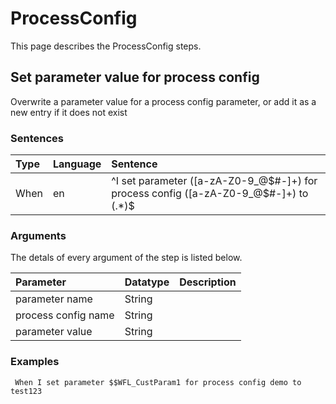 # ProcessConfig
This page describes the ProcessConfig steps.

## Set parameter value for process config
Overwrite a parameter value for a process config parameter, or add it as a new entry if it does not exist


### Sentences
| Type          | Language         | Sentence      |
|:---           |:---              |:---           |
| When | en | ^I set parameter ([a-zA-Z0-9_@$#-]+) for process config ([a-zA-Z0-9_@$#-]+) to (.*)$ |


### Arguments
The detals of every argument of the step is listed below.

| Parameter    | Datatype          | Description          |
|:---          |:---               |:---                  |
|parameter name | String |  |
|process config name | String |  |
|parameter value | String |  |

### Examples


```gherkin
 When I set parameter $$WFL_CustParam1 for process config demo to test123
```


